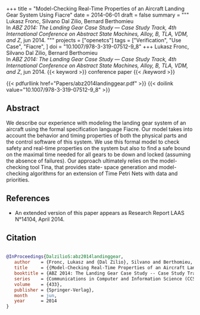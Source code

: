 +++
title = "Model-Checking Real-Time Properties of an Aircraft Landing Gear System Using Fiacre"
date = 2014-06-01
draft = false
summary = """
Lukasz Fronc, Silvano Dal Zilio, Bernard Berthomieu <br />
In _ABZ 2014: The Landing Gear Case Study_ — _Case Study Track, 4th International Conference on Abstract State Machines, Alloy, B, TLA, VDM, and Z_, jun 2014.
"""
projects = ["openetcs"]
tags = ["Verification", "Use Case", "Fiacre", ]
doi = "10.1007/978-3-319-07512-9_8"
+++
Lukasz Fronc, Silvano Dal Zilio, Bernard Berthomieu <br />
In _ABZ 2014: The Landing Gear Case Study_ — _Case Study Track, 4th International Conference on Abstract State Machines, Alloy, B, TLA, VDM, and Z_, jun 2014.
{{< keyword >}} conference paper {{< /keyword >}}


{{< pdfurllink href="Papers/abz2014landinggear.pdf" >}}
{{< doilink value="10.1007/978-3-319-07512-9_8" >}}

## Abstract
We describe our experience with modeling the landing gear system of an aircraft using the
        formal specification language Fiacre. Our model takes into account the behavior and timing
        properties of both the physical parts and the control software of this system. We use this
        formal model to check safety and real-time properties on the system but also to find a safe
        bound on the maximal time needed for all gears to be down and locked (assuming the absence
        of failures). Our approach ultimately relies on the model-checking tool Tina, that provides
        state- space generation and model-checking algorithms for an extension of Time Petri Nets
        with data and priorities.


## References
 * An extended version of this paper
      appears as Research Report LAAS N°14104, April 2014.




## Citation

```bibtex

@InProceedings{DalzilioS:abz2014landinggear,
   author    = {Fronc, Lukasz and {Dal Zilio}, Silvano and Berthomieu, Bernard},
   title     = {{Model-Checking Real-Time Properties of an Aircraft Landing Gear System Using Fiacre}},
   booktitle = {ABZ 2014: The Landing Gear Case Study -- Case Study Track, 4th International Conference on Abstract State Machines, Alloy, B, TLA, VDM, and Z},
   series    = {Communications in Computer and Information Science (CCS)},
   volume    = {433},
   publisher = {Springer-Verlag},
   month     = jun, 
   year      = 2014
}

````
